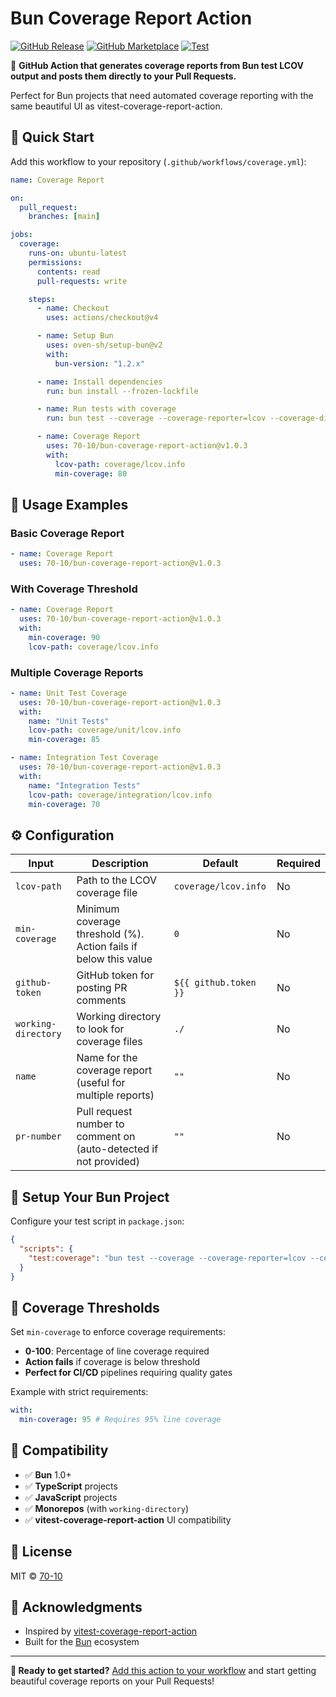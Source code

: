 # Bun Coverage Report Action

[![GitHub Release](https://img.shields.io/github/v/release/70-10/bun-coverage-report-action)](https://github.com/70-10/bun-coverage-report-action/releases)
[![GitHub Marketplace](https://img.shields.io/badge/Marketplace-Bun%20Coverage%20Report-blue.svg)](https://github.com/marketplace/actions/bun-coverage-report)
[![Test](https://github.com/70-10/bun-coverage-report-action/actions/workflows/test.yml/badge.svg)](https://github.com/70-10/bun-coverage-report-action/actions/workflows/test.yml)

🧪 **GitHub Action that generates coverage reports from Bun test LCOV output and posts them directly to your Pull Requests.**

Perfect for Bun projects that need automated coverage reporting with the same beautiful UI as vitest-coverage-report-action.

## 🚀 Quick Start

Add this workflow to your repository (`.github/workflows/coverage.yml`):

```yaml
name: Coverage Report

on:
  pull_request:
    branches: [main]

jobs:
  coverage:
    runs-on: ubuntu-latest
    permissions:
      contents: read
      pull-requests: write

    steps:
      - name: Checkout
        uses: actions/checkout@v4

      - name: Setup Bun
        uses: oven-sh/setup-bun@v2
        with:
          bun-version: "1.2.x"

      - name: Install dependencies
        run: bun install --frozen-lockfile

      - name: Run tests with coverage
        run: bun test --coverage --coverage-reporter=lcov --coverage-dir=coverage

      - name: Coverage Report
        uses: 70-10/bun-coverage-report-action@v1.0.3
        with:
          lcov-path: coverage/lcov.info
          min-coverage: 80
```

## 📖 Usage Examples

### Basic Coverage Report

```yaml
- name: Coverage Report
  uses: 70-10/bun-coverage-report-action@v1.0.3
```

### With Coverage Threshold

```yaml
- name: Coverage Report
  uses: 70-10/bun-coverage-report-action@v1.0.3
  with:
    min-coverage: 90
    lcov-path: coverage/lcov.info
```

### Multiple Coverage Reports

```yaml
- name: Unit Test Coverage
  uses: 70-10/bun-coverage-report-action@v1.0.3
  with:
    name: "Unit Tests"
    lcov-path: coverage/unit/lcov.info
    min-coverage: 85

- name: Integration Test Coverage
  uses: 70-10/bun-coverage-report-action@v1.0.3
  with:
    name: "Integration Tests"
    lcov-path: coverage/integration/lcov.info
    min-coverage: 70
```

## ⚙️ Configuration

| Input               | Description                                                       | Default               | Required |
| ------------------- | ----------------------------------------------------------------- | --------------------- | -------- |
| `lcov-path`         | Path to the LCOV coverage file                                    | `coverage/lcov.info`  | No       |
| `min-coverage`      | Minimum coverage threshold (%). Action fails if below this value  | `0`                   | No       |
| `github-token`      | GitHub token for posting PR comments                              | `${{ github.token }}` | No       |
| `working-directory` | Working directory to look for coverage files                      | `./`                  | No       |
| `name`              | Name for the coverage report (useful for multiple reports)        | `""`                  | No       |
| `pr-number`         | Pull request number to comment on (auto-detected if not provided) | `""`                  | No       |

## 🔧 Setup Your Bun Project

Configure your test script in `package.json`:

```json
{
  "scripts": {
    "test:coverage": "bun test --coverage --coverage-reporter=lcov --coverage-dir=coverage"
  }
}
```

## 🎯 Coverage Thresholds

Set `min-coverage` to enforce coverage requirements:

- **0-100**: Percentage of line coverage required
- **Action fails** if coverage is below threshold
- **Perfect for CI/CD** pipelines requiring quality gates

Example with strict requirements:

```yaml
with:
  min-coverage: 95 # Requires 95% line coverage
```

## 🤝 Compatibility

- ✅ **Bun** 1.0+
- ✅ **TypeScript** projects
- ✅ **JavaScript** projects
- ✅ **Monorepos** (with `working-directory`)
- ✅ **vitest-coverage-report-action** UI compatibility

## 📄 License

MIT © [70-10](https://github.com/70-10)

## 🙏 Acknowledgments

- Inspired by [vitest-coverage-report-action](https://github.com/davelosert/vitest-coverage-report-action)
- Built for the [Bun](https://bun.sh) ecosystem

---

**🚀 Ready to get started?** [Add this action to your workflow](#-quick-start) and start getting beautiful coverage reports on your Pull Requests!
